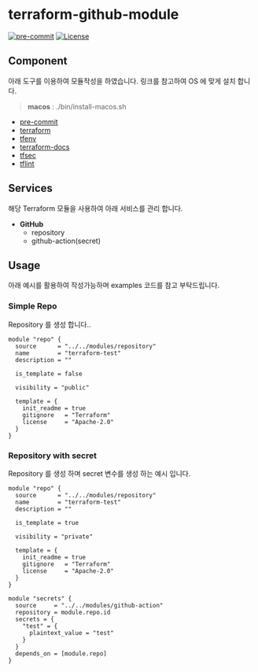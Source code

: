 # terraform-github-module

[![pre-commit](https://img.shields.io/badge/pre--commit-enabled-brightgreen?logo=pre-commit&logoColor=white&style=flat-square)](https://github.com/pre-commit/pre-commit)
[![License](https://img.shields.io/badge/License-Apache_2.0-blue.svg)](https://opensource.org/licenses/Apache-2.0)

## Component

아래 도구를 이용하여 모듈작성을 하였습니다. 링크를 참고하여 OS 에 맞게 설치 합니다.

> **macos** : ./bin/install-macos.sh

- [pre-commit](https://pre-commit.com)
- [terraform](https://terraform.io)
- [tfenv](https://github.com/tfutils/tfenv)
- [terraform-docs](https://github.com/segmentio/terraform-docs)
- [tfsec](https://github.com/tfsec/tfsec)
- [tflint](https://github.com/terraform-linters/tflint)

## Services

해당 Terraform 모듈을 사용하여 아래 서비스를 관리 합니다.

- **GitHub**
  - repository
  - github-action(secret)

## Usage

아래 예시를 활용하여 작성가능하며 examples 코드를 참고 부탁드립니다.

### Simple Repo

Repository 를 생성 합니다..

```hcl
module "repo" {
  source      = "../../modules/repository"
  name        = "terraform-test"
  description = ""

  is_template = false

  visibility = "public"

  template = {
    init_readme = true
    gitignore   = "Terraform"
    license     = "Apache-2.0"
  }
}

```

### Repository with secret

Repository 를 생성 하며 secret 변수를 생성 하는 예시 입니다.

```hcl
module "repo" {
  source      = "../../modules/repository"
  name        = "terraform-test"
  description = ""

  is_template = true

  visibility = "private"

  template = {
    init_readme = true
    gitignore   = "Terraform"
    license     = "Apache-2.0"
  }
}

module "secrets" {
  source     = "../../modules/github-action"
  repository = module.repo.id
  secrets = {
    "test" = {
      plaintext_value = "test"
    }
  }
  depends_on = [module.repo]
}

```
